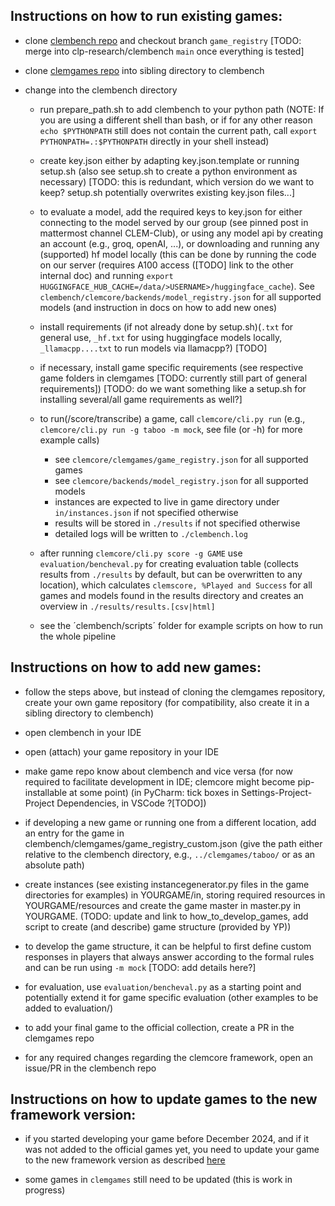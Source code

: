 ## Instructions on how to run existing games:

* clone [clembench repo](https://github.com/AnneBeyer/clembench.git) and checkout branch `game_registry` [TODO: merge into clp-research/clembench `main` once everything is tested]

* clone [clemgames repo](https://github.com/clp-research/clemgames.git) into sibling directory to clembench

* change into the clembench directory

	* run prepare_path.sh to add clembench to your python path (NOTE: If you are using a different shell than bash, or if for any other reason `echo $PYTHONPATH` still does not contain the current path, call `export PYTHONPATH=.:$PYTHONPATH` directly in your shell instead)
		
	* create key.json either by adapting key.json.template or running setup.sh (also see setup.sh to create a python environment as necessary) [TODO: this is redundant, which version do we want to keep? setup.sh potentially overwrites existing key.json files...]

	* to evaluate a model, add the required keys to key.json for either connecting to the model served by our group (see pinned post in mattermost channel CLEM-Club), or using any model api by creating an account (e.g., groq, openAI, ...), or downloading and running any (supported) hf model locally (this can be done by running the code on our server (requires A100 access ([TODO] link to the other internal doc) and running `export HUGGINGFACE_HUB_CACHE=/data/>USERNAME>/huggingface_cache`). See `clembench/clemcore/backends/model_registry.json` for all supported models (and instruction in docs on how to add new ones)

	* install requirements (if not already done by setup.sh)(`.txt` for general use, `_hf.txt` for using huggingface models locally, `_llamacpp....txt` to run models via llamacpp?) [TODO]

	* if necessary, install game specific requirements (see respective game folders in clemgames [TODO: currently still part of general requirements]) [TODO: do we want something like a setup.sh for installing several/all game requirements as well?]	

	* to run(/score/transcribe) a game, call `clemcore/cli.py run` (e.g., `clemcore/cli.py run -g taboo -m mock`, see file (or -h) for more example calls)
		* see `clemcore/clemgames/game_registry.json` for all supported games
		* see `clemcore/backends/model_registry.json` for all supported models
		* instances are expected to live in game directory under `in/instances.json` if not specified otherwise
		* results will be stored in `./results` if not specified otherwise
		* detailed logs will be written to `./clembench.log`

	* after running `clemcore/cli.py score -g GAME` use `evaluation/bencheval.py` for creating evaluation table (collects results from `./results` by default, but can be overwritten to any location), which calculates `clemscore, %Played and Success` for all games and models found in the results directory and creates an overview in `./results/results.[csv|html]`
	* see the ´clembench/scripts´ folder for example scripts on how to run the whole pipeline


## Instructions on how to add new games:

* follow the steps above, but instead of cloning the clemgames repository, create your own game repository (for compatibility, also create it in a sibling directory to clembench)

* open clembench in your IDE

* open (attach) your game repository in your IDE

* make game repo know about clembench and vice versa (for now required to facilitate development in IDE; clemcore might become pip-installable at some point) (in PyCharm: tick boxes in Settings-Project-Project Dependencies, in VSCode ?[TODO])

* if developing a new game or running one from a different location, add an entry for the game in clembench/clemgames/game_registry_custom.json (give the path either relative to the clembench directory, e.g., `../clemgames/taboo/` or as an absolute path)

* create instances (see existing instancegenerator.py files in the game directories for examples) in YOURGAME/in, storing required resources in YOURGAME/resources and create the game master in master.py in YOURGAME. (TODO: update and link to how_to_develop_games, add script to create (and describe) game structure (provided by YP))

* to develop the game structure, it can be helpful to first define custom responses in players that always answer according to the formal rules and can be run using `-m mock` [TODO: add details here?]

* for evaluation, use `evaluation/bencheval.py` as a starting point and potentially extend it for game specific evaluation (other examples to be added to evaluation/)

* to add your final game to the official collection, create a PR in the clemgames repo

* for any required changes regarding the clemcore framework, open an issue/PR in the clembench repo

## Instructions on how to update games to the new framework version:

+ if you started developing your game before December 2024, and if it was not added to the official games yet, you need to update your game to the new framework version as described [here](howto_update_to_v2.md)
* some games in `clemgames` still need to be updated (this is work in progress)
